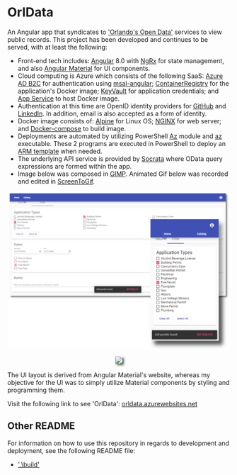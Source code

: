# OrlData

An Angular app that syndicates to ['Orlando's Open Data'](https://data.cityoforlando.net/) services to view public records. This project has been developed and continues to be served, with at least the following:

- Front-end tech includes: [Angular](https://angular.io/) 8.0 with [NgRx](https://ngrx.io/) for state management, and also [Angular Material](https://material.angular.io/) for UI components.
- Cloud computing is Azure which consists of the following SaaS: [Azure AD B2C](https://docs.microsoft.com/en-us/azure/active-directory-b2c/active-directory-b2c-overview) for authentication using [msal-angular](https://github.com/AzureAD/microsoft-authentication-library-for-js); [ContainerRegistry](https://docs.microsoft.com/en-us/azure/container-registry/container-registry-intro) for the application's Docker image; [KeyVault](https://docs.microsoft.com/en-us/azure/key-vault/key-vault-overview) for application credentials; and [App Service](https://docs.microsoft.com/en-us/azure/app-service/containers/app-service-linux-intro) to host Docker image.
- Authentication at this time are OpenID identity providers for [GitHub](https://developer.github.com/) and [LinkedIn](https://www.linkedin.com/developers/). In addition, email is also accepted as a form of identity.
- Docker image consists of: [Alpine](https://hub.docker.com/_/alpine/) for Linux OS; [NGINX](https://www.nginx.com/) for web server; and [Docker-compose](https://docs.docker.com/compose/) to build image.
- Deployments are automated by utilizing PowerShell [Az](https://docs.microsoft.com/en-us/powershell/azure) module and [az](https://docs.microsoft.com/en-us/cli/azure) executable. These 2 programs are executed in PowerShell to deploy an [ARM template](https://docs.microsoft.com/en-us/azure/azure-resource-manager/templates/overview) when needed.
- The underlying API service is provided by [Socrata](https://dev.socrata.com/) where OData query expressions are formed within the app.
- Image below was composed in [GIMP](https://www.gimp.org/). Animated Gif below was recorded and edited in [ScreenToGif](https://github.com/NickeManarin/ScreenToGif).

![OrlData](resources/media/homepage_image.png)

<p align="center">
  <img style="box-shadow: 3px 3px 5px rgba(0, 0, 0, .7);" class="small-shadow" src="resources/media/orldata_demo.gif" />
</p>

The UI layout is derived from Angular Material's website, whereas my objective for the UI was to simply utilize Material components by styling and programming them.

Visit the following link to see 'OrlData':
[orldata.azurewebsites.net](https://orldata.azurewebsites.net)

## Other README

For information on how to use this repository in regards to development and deployment, see the following README file:

- ['.\build\'](build/README.md)
